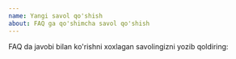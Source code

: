 ```yaml
---
name: Yangi savol qo'shish
about: FAQ ga qo'shimcha savol qo'shish
---
```


FAQ da javobi bilan ko'rishni xoxlagan savolingizni yozib qoldiring:
